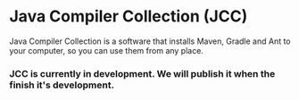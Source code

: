 # Java Compiler Collection (JCC)

Java Compiler Collection is a software that installs Maven, Gradle and Ant to your computer, so you can use them from any place. 
### JCC is currently in development. We will publish it when the finish it's development.
